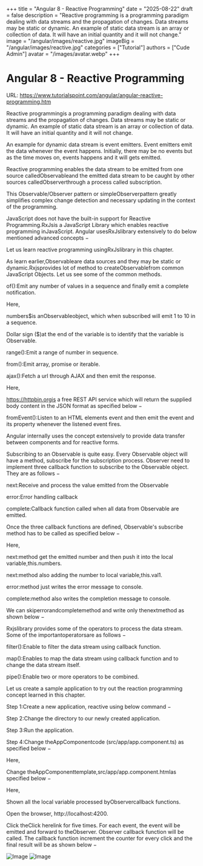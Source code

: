 +++
title = "Angular 8 - Reactive Programming"
date = "2025-08-22"
draft = false
description = "Reactive programming is a programming paradigm dealing with data streams and the propagation of changes. Data streams may be static or dynamic. An example of static data stream is an array or collection of data. It will have an initial quantity and it will not change."
image = "/angular/images/reactive.jpg"
imageBig = "/angular/images/reactive.jpg"
categories = ["Tutorial"]
authors = ["Cude Admin"]
avatar = "/images/avatar.webp"
+++

# Angular 8 - Reactive Programming

URL: https://www.tutorialspoint.com/angular/angular-reactive-programming.htm

Reactive programmingis a programming paradigm dealing with data streams and the propagation of changes. Data streams may be static or dynamic. An example of static data stream is an array or collection of data. It will have an initial quantity and it will not change.

An example for dynamic data stream is event emitters. Event emitters emit the data whenever the event happens. Initially, there may be no events but as the time moves on, events happens and it will gets emitted.

Reactive programming enables the data stream to be emitted from one source calledObservableand the emitted data stream to be caught by other sources calledObserverthrough a process called subscription.

This Observable/Observer pattern or simpleObserverpattern greatly simplifies complex change detection and necessary updating in the context of the programming.

JavaScript does not have the built-in support for Reactive Programming.RxJsis a JavaScript Library which enables reactive programming inJavaScript. Angular usesRxJslibrary extensively to do below mentioned advanced concepts −

Let us learn reactive programming usingRxJslibrary in this chapter.

As learn earlier,Observableare data sources and they may be static or dynamic.Rxjsprovides lot of method to createObservablefrom common JavaScript Objects. Let us see some of the common methods.

of():Emit any number of values in a sequence and finally emit a complete notification.

Here,

numbers$is anObservableobject, which when subscribed will emit 1 to 10 in a sequence.

Dollar sign ($)at the end of the variable is to identify that the variable is Observable.

range():Emit a range of number in sequence.

from():Emit array, promise or iterable.

ajax():Fetch a url through AJAX and then emit the response.

Here,

https://httpbin.orgis a free REST API service which will return the supplied body content in the JSON format as specified below −

fromEvent():Listen to an HTML elements event and then emit the event and its property whenever the listened event fires.

Angular internally uses the concept extensively to provide data transfer between components and for reactive forms.

Subscribing to an Observable is quite easy. Every Observable object will have a method, subscribe for the subscription process. Observer need to implement three callback function to subscribe to the Observable object. They are as follows −

next:Receive and process the value emitted from the Observable

error:Error handling callback

complete:Callback function called when all data from Observable are emitted.

Once the three callback functions are defined, Observable's subscribe method has to be called as specified below −

Here,

next:method get the emitted number and then push it into the local variable,this.numbers.

next:method also adding the number to local variable,this.val1.

error:method just writes the error message to console.

complete:method also writes the completion message to console.

We can skiperrorandcompletemethod and write only thenextmethod as shown below −

Rxjslibrary provides some of the operators to process the data stream. Some of the importantoperatorsare as follows −

filter():Enable to filter the data stream using callback function.

map():Enables to map the data stream using callback function and to change the data stream itself.

pipe():Enable two or more operators to be combined.

Let us create a sample application to try out the reaction programming concept learned in this chapter.

Step 1:Create a new application, reactive using below command −

Step 2:Change the directory to our newly created application.

Step 3:Run the application.

Step 4:Change theAppComponentcode (src/app/app.component.ts) as specified below −

Here,

Change theAppComponenttemplate,src/app/app.component.htmlas specified below −

Here,

Shown all the local variable processed byObservercallback functions.

Open the browser, http://localhost:4200.

Click theClick herelink for five times. For each event, the event will be emitted and forward to theObserver. Observer callback function will be called. The callback function increment the counter for every click and the final result will be as shown below −

![Image](/angular/images/reactive.jpg)
![Image](/angular/images/observer.jpg)

